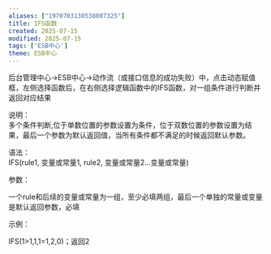 ```yaml
---
aliases: ["1970703130538007325"]
title: IFS函数
created: 2025-07-15
modified: 2025-07-15
tags: ['ESB中心']
theme: ESB中心
---
```


后台管理中心->ESB中心->动作流（或接口信息的成功失败）中，点击动态赋值框，左侧选择函数后，在右侧选择逻辑函数中的IFS函数，对一组条件进行判断并返回对应结果

说明：  
多个条件判断,位于单数位置的参数设置为条件，位于双数位置的参数设置为结果，最后一个参数为默认返回值，当所有条件都不满足的时候返回默认参数。

语法：  
IFS(rule1, 变量或常量1, rule2, 变量或常量2...变量或常量)

参数：

一个rule和后续的变量或常量为一组，至少必填两组，最后一个单独的常量或变量是默认返回参数，必填

示例：

IFS(1>1,1,1=1,2,0)；返回2